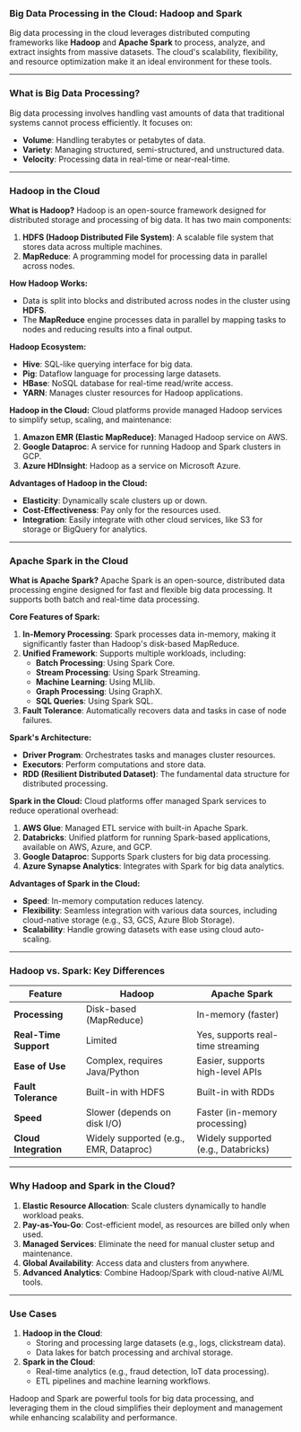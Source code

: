 ### **Big Data Processing in the Cloud: Hadoop and Spark**

Big data processing in the cloud leverages distributed computing frameworks like **Hadoop** and **Apache Spark** to process, analyze, and extract insights from massive datasets. The cloud's scalability, flexibility, and resource optimization make it an ideal environment for these tools.

---

### **What is Big Data Processing?**

Big data processing involves handling vast amounts of data that traditional systems cannot process efficiently. It focuses on:

- **Volume**: Handling terabytes or petabytes of data.
- **Variety**: Managing structured, semi-structured, and unstructured data.
- **Velocity**: Processing data in real-time or near-real-time.

---

### **Hadoop in the Cloud**

**What is Hadoop?** Hadoop is an open-source framework designed for distributed storage and processing of big data. It has two main components:

1. **HDFS (Hadoop Distributed File System)**: A scalable file system that stores data across multiple machines.
2. **MapReduce**: A programming model for processing data in parallel across nodes.

**How Hadoop Works:**

- Data is split into blocks and distributed across nodes in the cluster using **HDFS**.
- The **MapReduce** engine processes data in parallel by mapping tasks to nodes and reducing results into a final output.

**Hadoop Ecosystem:**

- **Hive**: SQL-like querying interface for big data.
- **Pig**: Dataflow language for processing large datasets.
- **HBase**: NoSQL database for real-time read/write access.
- **YARN**: Manages cluster resources for Hadoop applications.

**Hadoop in the Cloud:** Cloud platforms provide managed Hadoop services to simplify setup, scaling, and maintenance:

1. **Amazon EMR (Elastic MapReduce)**: Managed Hadoop service on AWS.
2. **Google Dataproc**: A service for running Hadoop and Spark clusters in GCP.
3. **Azure HDInsight**: Hadoop as a service on Microsoft Azure.

**Advantages of Hadoop in the Cloud:**

- **Elasticity**: Dynamically scale clusters up or down.
- **Cost-Effectiveness**: Pay only for the resources used.
- **Integration**: Easily integrate with other cloud services, like S3 for storage or BigQuery for analytics.

---

### **Apache Spark in the Cloud**

**What is Apache Spark?** Apache Spark is an open-source, distributed data processing engine designed for fast and flexible big data processing. It supports both batch and real-time data processing.

**Core Features of Spark:**

1. **In-Memory Processing**: Spark processes data in-memory, making it significantly faster than Hadoop's disk-based MapReduce.
2. **Unified Framework**: Supports multiple workloads, including:
    - **Batch Processing**: Using Spark Core.
    - **Stream Processing**: Using Spark Streaming.
    - **Machine Learning**: Using MLlib.
    - **Graph Processing**: Using GraphX.
    - **SQL Queries**: Using Spark SQL.
3. **Fault Tolerance**: Automatically recovers data and tasks in case of node failures.

**Spark's Architecture:**

- **Driver Program**: Orchestrates tasks and manages cluster resources.
- **Executors**: Perform computations and store data.
- **RDD (Resilient Distributed Dataset)**: The fundamental data structure for distributed processing.

**Spark in the Cloud:** Cloud platforms offer managed Spark services to reduce operational overhead:

1. **AWS Glue**: Managed ETL service with built-in Apache Spark.
2. **Databricks**: Unified platform for running Spark-based applications, available on AWS, Azure, and GCP.
3. **Google Dataproc**: Supports Spark clusters for big data processing.
4. **Azure Synapse Analytics**: Integrates with Spark for big data analytics.

**Advantages of Spark in the Cloud:**

- **Speed**: In-memory computation reduces latency.
- **Flexibility**: Seamless integration with various data sources, including cloud-native storage (e.g., S3, GCS, Azure Blob Storage).
- **Scalability**: Handle growing datasets with ease using cloud auto-scaling.

---

### **Hadoop vs. Spark: Key Differences**

|Feature|Hadoop|Apache Spark|
|---|---|---|
|**Processing**|Disk-based (MapReduce)|In-memory (faster)|
|**Real-Time Support**|Limited|Yes, supports real-time streaming|
|**Ease of Use**|Complex, requires Java/Python|Easier, supports high-level APIs|
|**Fault Tolerance**|Built-in with HDFS|Built-in with RDDs|
|**Speed**|Slower (depends on disk I/O)|Faster (in-memory processing)|
|**Cloud Integration**|Widely supported (e.g., EMR, Dataproc)|Widely supported (e.g., Databricks)|

---

### **Why Hadoop and Spark in the Cloud?**

1. **Elastic Resource Allocation**: Scale clusters dynamically to handle workload peaks.
2. **Pay-as-You-Go**: Cost-efficient model, as resources are billed only when used.
3. **Managed Services**: Eliminate the need for manual cluster setup and maintenance.
4. **Global Availability**: Access data and clusters from anywhere.
5. **Advanced Analytics**: Combine Hadoop/Spark with cloud-native AI/ML tools.

---

### **Use Cases**

1. **Hadoop in the Cloud**:
    - Storing and processing large datasets (e.g., logs, clickstream data).
    - Data lakes for batch processing and archival storage.
2. **Spark in the Cloud**:
    - Real-time analytics (e.g., fraud detection, IoT data processing).
    - ETL pipelines and machine learning workflows.

Hadoop and Spark are powerful tools for big data processing, and leveraging them in the cloud simplifies their deployment and management while enhancing scalability and performance.